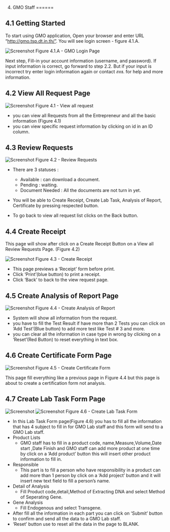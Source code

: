 4. GMO Staff
======

4.1 Getting Started
------

To start using GMO application, Open your browser and enter URL “http://gmo.tsp.dt.in.th/”. You will see login screen - figure 4.1.A.

![Screenshot](images/login.png)
Figure 4.1.A - GMO Login Page

Next step,  Fill-in your account information (username, and password). If input information is correct, go forward to step 2.2. But if your input is incorrect try enter login information again  or contact สทช. for help and more information.

4.2 View All Request Page
------

![Screenshot](images/gmo-view-all-request.png)
Figure 4.1 - View all request 

* you can view all Requests from all the Entrepreneur and all the basic information (Figure 4.1)
* you can view specific request information by clicking on id in an ID column.

4.3 Review Requests
------

![Screenshot](images/gmo-review-request.png)
Figure 4.2 - Review Requests

* There are 3 statuses : 
    * Available : can download a document.
    * Pending : waiting.
    * Document Needed : All the documents are not turn in yet.

* You will be able to Create Receipt, Create Lab Task, Analysis of Report, Certificate by pressing respected button.
* To go back to view all request list clicks on the Back button.

4.4 Create Receipt
------

This page will show after click on a Create Receipt Button on a View all Review Requests Page. (Figure 4.2) 

![Screenshot](images/gmo-create-receipt.png)
Figure 4.3 - Create Receipt

* This page previews a ‘Receipt’ form before print.
* Click ‘Print’(blue button) to print a receipt.
* Click ‘Back’ to back to the view request page.

4.5 Create Analysis of Report Page
------

![Screenshot](images/gmo-create-analysis.png)
Figure 4.4 - Create Analysis of Report 

* System will show all information from the request.
* you have to fill the Test Result if have more than 2 Tests you can click on ‘Add Test’(Blue button) to add more test like Test # 3 and more.
* you can clear all the information in case type in wrong by clicking on a ‘Reset’(Red Button) to reset everything in text box.

4.6 Create Certificate Form Page
------

![Screenshot](images/gmo-create-certificate.png)
Figure 4.5 - Create Certificate Form 

This page fill everything like a previous page in Figure 4.4 but this page is about to create a certification form not analysis.

4.7 Create Lab Task Form Page
------

![Screenshot](images/create-lab-task-1.png)
![Screenshot](images/create-lab-task-2.png)
Figure 4.6 - Create Lab Task Form

* In this Lab Task Form page(Figure 4.6) you has to fill all the information that has 4 subject to fill in for GMO Lab staff and  this form will send to a GMO Lab staff.
* Product Lists
    * GMO staff has to fill in a product code, name,Measure,Volume,Date start ,Date Finish and GMO staff can add more product at one time by click on a ‘Add product’ button this will insert other product information to fill in.
* Responsible
    * This part is to fill a person who have responsibility in a product can add more than 1 person by click on a ‘Add project’ button and it will insert new text field to fill a person’s name.
* Detail of Analysis
    * Fill Product code,detail,Method of Extracting DNA and select Method of Seperating Gene.
* Gene Analysis
    * Fill Endogenous and select Transgene.
* After fill all the information in each part you can click on ‘Submit’ button to confirm and send all the data to a GMO Lab staff.
* ‘Reset’ button use to reset all the data in the page to BLANK.


